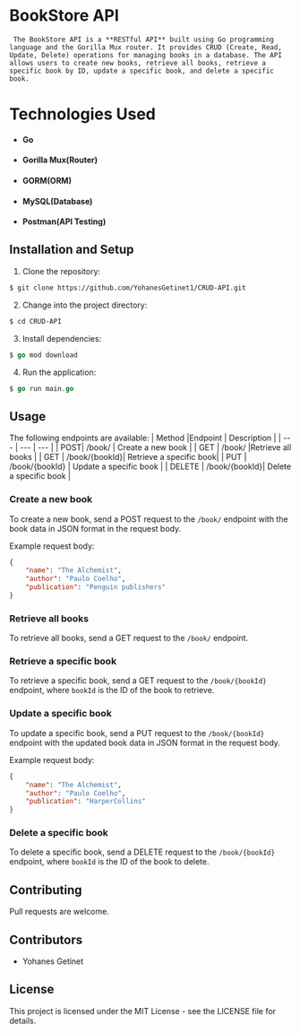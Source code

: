 
# BookStore API

``` The BookStore API is a **RESTful API** built using Go programming language and the Gorilla Mux router. It provides CRUD (Create, Read, Update, Delete) operations for managing books in a database. The API allows users to create new books, retrieve all books, retrieve a specific book by ID, update a specific book, and delete a specific book.```

# Technologies Used

* #### Go

* #### Gorilla Mux(Router)

* ####  GORM(ORM)

* #### MySQL(Database)

* ####  Postman(API Testing)

## Installation and Setup
1. Clone the repository:
```bash
$ git clone https://github.com/YohanesGetinet1/CRUD-API.git

```
2. Change into the project directory:
```bash
$ cd CRUD-API
```
3. Install dependencies:
``` go
$ go mod download
```
4. Run the application:
```go
$ go run main.go
```

## Usage
The following endpoints are available:
| Method |Endpoint | Description |
| --- | --- | --- |
| POST| /book/ | Create a new book |
| GET | /book/ |Retrieve all books |
| GET | /book/{bookId}| Retrieve a specific book|
| PUT | /book/{bookId} | Update a specific book |
| DELETE | /book/{bookId}| Delete a specific book |

###  Create a new book
To create a new book, send a POST request to the `/book/` endpoint with the book data in JSON format in the request body.

Example request body:
```json
{
    "name": "The Alchemist",
    "author": "Paulo Coelho",
    "publication": "Penguin publishers"
}

```
###  Retrieve all books

To retrieve all books, send a GET request to the `/book/` endpoint.

###  Retrieve a specific book

To retrieve a specific book, send a GET request to the `/book/{bookId}` endpoint, where `bookId` is the ID of the book to retrieve.

###  Update a specific book

To update a specific book, send a PUT request to the `/book/{bookId}` endpoint with the updated book data in JSON format in the request body.

Example request body:
```json
{
    "name": "The Alchemist",
    "author": "Paulo Coelho",
    "publication": "HarperCollins"
}

```
###  Delete a specific book

To delete a specific book, send a DELETE request to the `/book/{bookId}` endpoint, where `bookId` is the ID of the book to delete.


## Contributing

Pull requests are welcome. 
## Contributors

-   Yohanes Getinet 

## License

This project is licensed under the MIT License - see the LICENSE file for details.